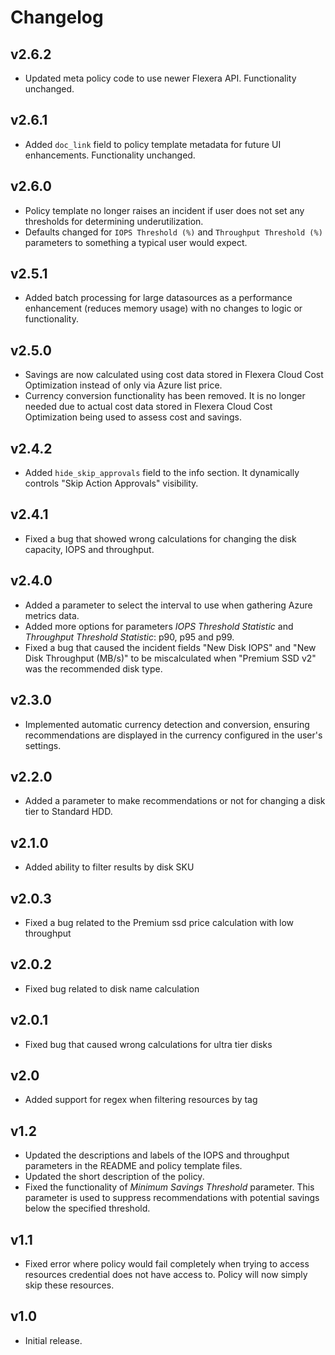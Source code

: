 # Changelog

## v2.6.2

- Updated meta policy code to use newer Flexera API. Functionality unchanged.

## v2.6.1

- Added `doc_link` field to policy template metadata for future UI enhancements. Functionality unchanged.

## v2.6.0

- Policy template no longer raises an incident if user does not set any thresholds for determining underutilization.
- Defaults changed for `IOPS Threshold (%)` and `Throughput Threshold (%)` parameters to something a typical user would expect.

## v2.5.1

- Added batch processing for large datasources as a performance enhancement (reduces memory usage) with no changes to logic or functionality.

## v2.5.0

- Savings are now calculated using cost data stored in Flexera Cloud Cost Optimization instead of only via Azure list price.
- Currency conversion functionality has been removed. It is no longer needed due to actual cost data stored in Flexera Cloud Cost Optimization being used to assess cost and savings.

## v2.4.2

- Added `hide_skip_approvals` field to the info section. It dynamically controls "Skip Action Approvals" visibility.

## v2.4.1

- Fixed a bug that showed wrong calculations for changing the disk capacity, IOPS and throughput.

## v2.4.0

- Added a parameter to select the interval to use when gathering Azure metrics data.
- Added more options for parameters *IOPS Threshold Statistic* and *Throughput Threshold Statistic*: p90, p95 and p99.
- Fixed a bug that caused the incident fields "New Disk IOPS" and "New Disk Throughput (MB/s)" to be miscalculated when "Premium SSD v2" was the recommended disk type.

## v2.3.0

- Implemented automatic currency detection and conversion, ensuring recommendations are displayed in the currency configured in the user's settings.

## v2.2.0

- Added a parameter to make recommendations or not for changing a disk tier to Standard HDD.

## v2.1.0

- Added ability to filter results by disk SKU

## v2.0.3

- Fixed a bug related to the Premium ssd price calculation with low throughput

## v2.0.2

- Fixed bug related to disk name calculation

## v2.0.1

- Fixed bug that caused wrong calculations for ultra tier disks

## v2.0

- Added support for regex when filtering resources by tag

## v1.2

- Updated the descriptions and labels of the IOPS and throughput parameters in the README and policy template files.
- Updated the short description of the policy.
- Fixed the functionality of *Minimum Savings Threshold* parameter. This parameter is used to suppress recommendations with potential savings below the specified threshold.

## v1.1

- Fixed error where policy would fail completely when trying to access resources credential does not have access to. Policy will now simply skip these resources.

## v1.0

- Initial release.
